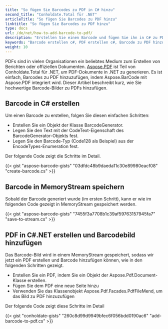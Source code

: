 ```yaml
---
title: "So fügen Sie Barcodes zu PDF in C# hinzu"
second_title: "Conholdate.Total für .NET"
articleTitle: "So fügen Sie Barcodes zu PDF hinzu"
linktitle: "So fügen Sie Barcodes zu PDF hinzu"
type: docs
url: /de/net/how-to-add-barcode-to-pdf/
description: "Erstellen Sie einen Barcode und fügen Sie ihn in C# zu PDF hinzu."
keywords: "Barcode erstellen c#, PDF erstellen c#, Barcode zu PDF hinzufügen c#, .NET Barcode erstellen, .NET PDF erstellen, .NET Barcode zu PDF hinzufügen"
weight: 10
---
```


PDFs sind in vielen Organisationen ein beliebtes Medium zum Erstellen von Berichten oder offiziellen Dokumenten. [Aspose.PDF](https://products.aspose.com/pdf/net) ist Teil von Conholdate.Total für .NET, um PDF-Dokumente in .NET zu generieren. Es ist einfach, Barcodes zu PDF hinzuzufügen, indem Aspose.BarCode mit Aspose.PDF integriert wird. Dieser Artikel beschreibt kurz, wie Sie hochwertige Barcode-Bilder zu PDFs hinzufügen.
## **Barcode in C# erstellen**
Um einen Barcode zu erstellen, folgen Sie diesen einfachen Schritten:

- Erstellen Sie ein Objekt der Klasse BarcodeGenerator.
- Legen Sie den Text mit der CodeText-Eigenschaft des BarcodeGenerator-Objekts fest.
- Legen Sie den Barcode-Typ (Code128 als Beispiel) aus der EncodeTypes-Enumeration fest.

Der folgende Code zeigt die Schritte im Detail.

{{< gist "aspose-barcode-gists" "03dfdc48b9daeda11c30e89980eacf08" "create-barcode.cs" >}}
## **Barcode in MemoryStream speichern**
Sobald der Barcode generiert wurde (im ersten Schritt), kann er wie im folgenden Code gezeigt in MemoryStream gespeichert werden.

{{< gist "aspose-barcode-gists" "7455f3a7708b1c39af59763157945fa7" "save-to-stream.cs" >}}
## **PDF in C#.NET erstellen und Barcodebild hinzufügen**
Das Barcode-Bild wird in einem MemoryStream gespeichert, sodass wir jetzt ein PDF erstellen und Barcode hinzufügen können, wie in den folgenden Schritten gezeigt.

- Erstellen Sie ein PDF, indem Sie ein Objekt der Aspose.Pdf.Document-Klasse erstellen.
- Fügen Sie dem PDF eine neue Seite hinzu
- Verwenden Sie das Klassenobjekt Aspose.Pdf.Facades.PdfFileMend, um das Bild zu PDF hinzuzufügen

Der folgende Code zeigt diese Schritte im Detail

{{< gist "conholdate-gists" "260c8d99d9949bfec6f056bdd0190ac6" "add-barcode-to-pdf.cs" >}}


